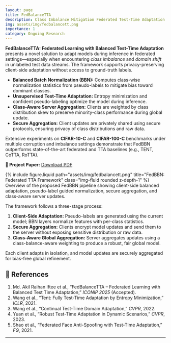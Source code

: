 ```yaml
---
layout: page
title: FedBalanceTTA
description: Class Imbalance Mitigation Federated Test-Time Adaptation
img: assets/img/fedbalancett.png
importance: 1
category: Ongoing Research
---
```


<div class="row justify-content-sm-center">
  <div class="col-sm-10 mt-3 mt-md-0">
    <p>
      <strong>FedBalanceTTA: Federated Learning with Balanced Test-Time Adaptation</strong> presents a novel solution to adapt models during inference in federated settings—especially when encountering <em>class imbalance</em> and <em>domain shift</em> in unlabeled test data streams. The framework supports privacy-preserving client-side adaptation without access to ground-truth labels.
    </p>
    <ul>
      <li><strong>Balanced Batch Normalization (BBN):</strong> Computes class-wise normalization statistics from pseudo-labels to mitigate bias toward dominant classes.</li>
      <li><strong>Unsupervised Test-Time Adaptation:</strong> Entropy minimization and confident pseudo-labeling optimize the model during inference.</li>
      <li><strong>Class-Aware Server Aggregation:</strong> Clients are weighted by class distribution skew to preserve minority-class performance during global update.</li>
      <li><strong>Secure Aggregation:</strong> Client updates are privately shared using secure protocols, ensuring privacy of class distributions and raw data.</li>
    </ul>
    <p>
      Extensive experiments on <strong>CIFAR-10-C</strong> and <strong>CIFAR-100-C</strong> benchmarks under multiple corruption and imbalance settings demonstrate that FedBBN outperforms state-of-the-art federated and TTA baselines (e.g., TENT, CoTTA, RoTTA).
    </p>
    <p><strong>📄 Project Paper:</strong> <a href="/assets/pdf/fedbalancetta.pdf" target="_blank">Download PDF</a></p>
  </div>
</div>

<div class="row justify-content-sm-center">
  <div class="col-sm-10 mt-3 mt-md-0">
    {% include figure.liquid path="assets/img/fedbalancett.png" title="FedBBN: Federated TTA Framework" class="img-fluid rounded z-depth-1" %}
  </div>
</div>

<div class="caption text-center">
  Overview of the proposed FedBBN pipeline showing client-side balanced adaptation, pseudo-label guided normalization, secure aggregation, and class-aware server updates.
</div>

<div class="row justify-content-sm-center">
  <div class="col-sm-10 mt-3 mt-md-0">
    <p>
      The framework follows a three-stage process:
    </p>
    <ol>
      <li><strong>Client-Side Adaptation:</strong> Pseudo-labels are generated using the current model; BBN layers normalize features with per-class statistics.</li>
      <li><strong>Secure Aggregation:</strong> Clients encrypt model updates and send them to the server without exposing sensitive distribution or raw data.</li>
      <li><strong>Class-Aware Global Aggregation:</strong> Server aggregates updates using a class-balance-aware weighting to produce a robust, fair global model.</li>
    </ol>
  </div>
</div>

<div class="caption text-center">
  Each client adapts in isolation, and model updates are securely aggregated for bias-free global refinement.
</div>

## 🔖 References

1. Md. Akil Raihan Iftee et al., “FedBalanceTTA – Federated Learning with Balanced Test Time Adaptation,” *ICONIP 2025* (Accepted).
2. Wang et al., “Tent: Fully Test-Time Adaptation by Entropy Minimization,” *ICLR*, 2021.
3. Wang et al., “Continual Test-Time Domain Adaptation,” *CVPR*, 2022.
4. Yuan et al., “Robust Test-Time Adaptation in Dynamic Scenarios,” *CVPR*, 2023.
5. Shao et al., “Federated Face Anti-Spoofing with Test-Time Adaptation,” *FG*, 2021.

---

